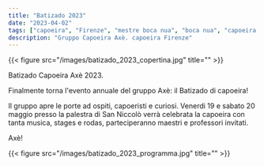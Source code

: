```yaml
---
title: "Batizado 2023"
date: "2023-04-02"
tags: ["capoeira", "Firenze", "mestre boca nua", "boca nua", "capoeira axè"]
description: "Gruppo Capoeira Axè. capoeira Firenze"
---
```


{{< figure src="/images/batizado_2023_copertina.jpg" title="" >}}

Batizado Capoeira Axè 2023.

Finalmente torna l'evento annuale del gruppo Axè: il Batizado di capoeira!

Il gruppo apre le porte ad ospiti, capoeristi e curiosi.
Venerdi 19 e sabato 20 maggio presso la palestra di San Niccolò verrà celebrata la capoeira con tanta musica, stages e rodas,
parteciperanno maestri e professori invitati.

Axè!

{{< figure src="/images/batizado_2023_programma.jpg" title="" >}}
